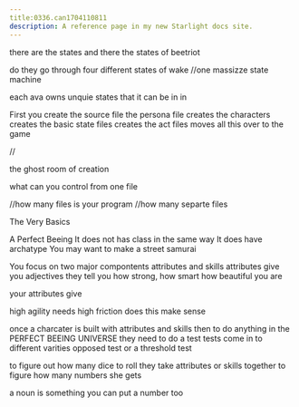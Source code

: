 ```yaml
---
title:0336.can1704110811
description: A reference page in my new Starlight docs site.
---
```

there are the states 
and there the states of beetriot


do they go through four different states of 
wake 
//one massizze state machine


each ava owns unquie states that it can be in in 




First you create the source file
the persona file 
creates the characters
creates the basic state files
creates the act files 
moves all this over to the game 

//  

the ghost room of creation 


what can you control from one file 

//how many files is your program
//how many separte files 



The Very Basics

A Perfect Beeing
It does not has class in the same way
It does have archatype 
You may want to make 
a street samurai

You focus on two major compontents
attributes and skills
attributes give you adjectives
they tell you how strong, how smart
how beautiful you are 

your attributes give  

high agility needs high friction
does this make sense 

once a charcater is built with attributes and skills
then to do anything in the PERFECT BEEING UNIVERSE
they need to do a test
tests come in to different varities
opposed test  or a threshold test 

to figure out how many dice to roll
they take attributes or skills together to figure how many numbers she gets

a noun is something you can put a number too 

